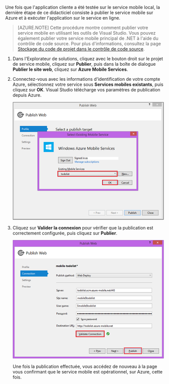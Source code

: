 ﻿

Une fois que l'application cliente a été testée sur le service mobile local, la dernière étape de ce didacticiel consiste à publier le service mobile sur Azure et à exécuter l'application sur le service en ligne.

>[AZURE.NOTE] Cette procédure montre comment publier votre service mobile en utilisant les outils de Visual Studio. Vous pouvez également publier votre service mobile principal de .NET à l'aide du contrôle de code source. Pour plus d'informations, consultez la page [Stockage du code de projet dans le contrôle de code source](/fr-fr/documentation/articles/mobile-services-dotnet-backend-store-code-source-control/).

1. Dans l'Explorateur de solutions, cliquez avec le bouton droit sur le projet de service mobile, cliquez sur **Publier**, puis dans la boîte de dialogue **Publier le site web**, cliquez sur **Azure Mobile Services**.

2. Connectez-vous avec les informations d'identification de votre compte Azure, sélectionnez votre service sous **Services mobiles existants**, puis cliquez sur **OK**. Visual Studio télécharge vos paramètres de publication depuis Azure.

	![](./media/mobile-services-dotnet-backend-publish-service/mobile-quickstart-publish-select-service.png)

3. Cliquez sur **Valider la connexion** pour vérifier que la publication est correctement configurée, puis cliquez sur **Publier**.

	![](./media/mobile-services-dotnet-backend-publish-service/mobile-quickstart-publish-2.png)

	Une fois la publication effectuée, vous accédez de nouveau à la page vous confirmant que le service mobile est opérationnel, sur Azure, cette fois.

<!--HONumber=45--> 
